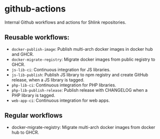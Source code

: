 # github-actions

Internal Github workflows and actions for Shlink repositories.

## Reusable workflows:

* `docker-publish-image`: Publish multi-arch docker images in docker hub and GHCR.
* `docker-migrate-registry`: Migrate docker images from public registry to GHCR.
* `js-lib-ci`: Continuous integration for JS libraries.
* `js-lib-publish`: Publish JS library to npm registry and create GitHub release, when a JS library is tagged.
* `php-lib-ci`: Continuous integration for PHP libraries.
* `php-lib-publish-release`: Publish release with CHANGELOG when a PHP library is tagged.
* `web-app-ci`: Continuous integration for web apps.

## Regular workflows

* docker-migrate-registry: Migrate multi-arch docker images from docker hub to GHCR.
